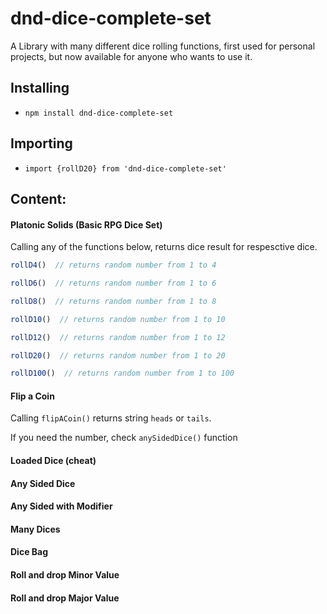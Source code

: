 # dnd-dice-complete-set

A Library with many different dice rolling functions, first used for personal projects, but now available for anyone who wants to use it.

## Installing
  
* `npm install dnd-dice-complete-set`

## Importing

* `import {rollD20} from 'dnd-dice-complete-set'`

## Content:

#### Platonic Solids (Basic RPG Dice Set)
  
Calling any of the functions below, returns dice result for respesctive dice.

```javascript
rollD4()  // returns random number from 1 to 4  
```
```javascript
rollD6()  // returns random number from 1 to 6  
```
```javascript
rollD8()  // returns random number from 1 to 8  
```
```javascript
rollD10()  // returns random number from 1 to 10 
```
```javascript
rollD12()  // returns random number from 1 to 12  
```
```javascript
rollD20()  // returns random number from 1 to 20  
```
```javascript
rollD100()  // returns random number from 1 to 100  
```

  
#### Flip a Coin  
  
Calling `flipACoin()` returns string `heads` or `tails`.

If you need the number, check `anySidedDice()` function
  
#### Loaded Dice (cheat)
  


#### Any Sided Dice
#### Any Sided with Modifier
#### Many Dices
#### Dice Bag
#### Roll and drop Minor Value
#### Roll and drop Major Value